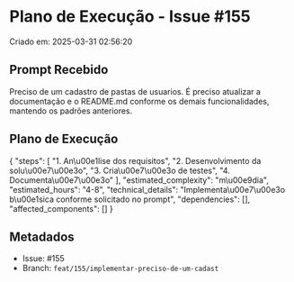 # Plano de Execução - Issue #155

Criado em: 2025-03-31 02:56:20

## Prompt Recebido

Preciso de um cadastro de pastas de usuarios. É preciso atualizar a documentação e o README.md conforme os demais funcionalidades, mantendo os padrões anteriores.

## Plano de Execução

{
  "steps": [
    "1. An\u00e1lise dos requisitos",
    "2. Desenvolvimento da solu\u00e7\u00e3o",
    "3. Cria\u00e7\u00e3o de testes",
    "4. Documenta\u00e7\u00e3o"
  ],
  "estimated_complexity": "m\u00e9dia",
  "estimated_hours": "4-8",
  "technical_details": "Implementa\u00e7\u00e3o b\u00e1sica conforme solicitado no prompt",
  "dependencies": [],
  "affected_components": []
}

## Metadados

- Issue: #155
- Branch: `feat/155/implementar-preciso-de-um-cadast`
